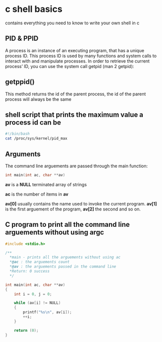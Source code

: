 # c shell basics

contains everything you need to know to write your own shell in c
## PID & PPID

A process is an instance of an executing program, that has a unique process ID. This process ID is used by many functions and system calls to interact with and manipulate processes. In order to retrieve the current process’ ID, you can use the system call getpid (man 2 getpid):

## getppid()
This method returns the id of the parent process, the id of the parent process will always be the same

## shell script that prints the maximum value a process id can be
```bash
#!/bin/bash
cat /proc/sys/kernel/pid_max
```

## Arguments
The command line arguements are passed through the main function:
```c
int main(int ac, char **av)
```
__av__ is a **NULL** terminated array of strings

**ac** is the number of items in **av**

**av[0]** usually contains the name used to invoke the current program. **av[1]** is the first arguement of the program, **av[2]** the second and so on.

## C program to  print all the command line arguements without using argc

```c
#include <stdio.h>

/**
  *main - prints all the arguements without using ac
  *@ac : the arguements count
  *@av : the arguements passed in the command line
  *Return: 0 success
  */

int main(int ac, char **av)
{
	int i = 0, j = 0;

	while (av[i] != NULL)
	{
		printf("%s\n", av[i]);
		++i;
	}

	return (0);
}
```
